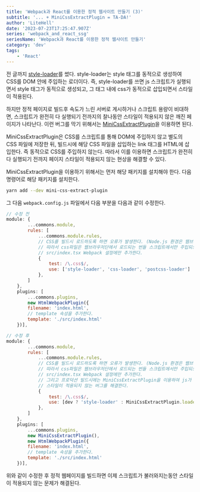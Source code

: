 ```yaml
---
title: 'Webpack과 React를 이용한 정적 웹사이트 만들기 (3)'
subtitle: '... + MiniCssExtractPlugin = TA-DA!'
author: 'LiteHell'
date: '2023-07-23T17:25:47.907Z'
series: 'webpack_and_react_ssg'
seriesName: 'Webpack과 React를 이용한 정적 웹사이트 만들기'
category: 'dev'
tags:
    - 'React'
---
```

전 글까지 [style-loader](https://webpack.js.org/loaders/style-loader/)를 썼다. style-loader는 style 태그를 동적으로 생성하여 CSS를 DOM 안에 주입하는 로더이다. 즉, style-loader를 쓰면 js 스크립트가 실행되면서 style 태그가 동적으로 생성되고, 그 태그 내에 css가 동적으로 삽입되면서 스타일이 적용된다.

하지만 정적 페이지로 빌드후 속도가 느린 서버로 게시하거나 스크립트 용량이 비대하면, 스크립트가 완전히 다 실행되기 전까지의 찰나동안 스타일이 적용되지 않은 깨진 페이지가 나타난다. 이런 버그를 막기 위해서는 [MiniCssExtractPlugin](https://webpack.js.org/plugins/mini-css-extract-plugin/)을 이용하면 된다.

MiniCssExtractPlugin은 CSS를 스크립트를 통해 DOM에 주입하지 않고 별도의 CSS 파일에 저장한 뒤, 빌드시에 해당 CSS 파일을 삽입하는 link 태그를 HTML에 삽입한다. 즉 동적으로 CSS를 주입하지 않는다. 따라서 이를 이용하면 스크립트가 완전히 다 실행되기 전까지 페이지 스타일이 적용되지 않는 현상을 해결할 수 있다.

MiniCssExtractPlugin을 이용하기 위해서는 먼저 해당 패키지를 설치해야 한다. 다음 명령어로 해당 패키지를 설치한다.

```bash
yarn add --dev mini-css-extract-plugin
```

그 다음 `webpack.config.js` 파일에서 다음 부분을 다음과 같이 수정한다.
```js
// 수정 전
module: {
        ...commons.module,
        rules: [
            ...commons.module.rules,
            // CSS를 빌드시 로드하도록 하면 오류가 발생한다. (Node.js 환경은 웹브라우저가 아니므로 스타일 주입 시도가 당연히 실패하기 때문이다.)
            // 따라서 css파일은 웹브라우저단에서 로드되는 번들 스크립트에서만 주입되도록 
            // src/index.tsx Webpack 설정에만 추가한다.
            {
                test: /\.css$/,
                use: ['style-loader', 'css-loader', 'postcss-loader']
            },
        ]
    },
    plugins: [
        ...commons.plugins,
        new HtmlWebpackPlugin({
        filename: 'index.html',
        // template 속성을 추가한다.
        template: './src/index.html'
    })],
```

```js
// 수정 후
module: {
        ...commons.module,
        rules: [
            ...commons.module.rules,
            // CSS를 빌드시 로드하도록 하면 오류가 발생한다. (Node.js 환경은 웹브라우저가 아니므로 스타일 주입 시도가 당연히 실패하기 때문이다.)
            // 따라서 css파일은 웹브라우저단에서 로드되는 번들 스크립트에서만 주입되도록 
            // src/index.tsx Webpack 설정에만 추가한다.
            // 그리고 프로덕션 빌드시에는 MiniCssExtractPlugin을 이용하여 js가 다 로드되기 전에는
            // 스타일이 적용되지 않는 버그를 해결한다.
            {
                test: /\.css$/,
                use: [dev ? 'style-loader' : MiniCssExtractPlugin.loader, 'css-loader', 'postcss-loader']
            },
        ]
    },
    plugins: [
        ...commons.plugins,
        new MiniCssExtractPlugin(),
        new HtmlWebpackPlugin({
        filename: 'index.html',
        // template 속성을 추가한다.
        template: './src/index.html'
    })],
```

위와 같이 수정한 후 정적 웹페이지를 빌드하면 이제 스크립트가 불러와지는동안 스타일이 적용되지 않는 문제가 해결된다.